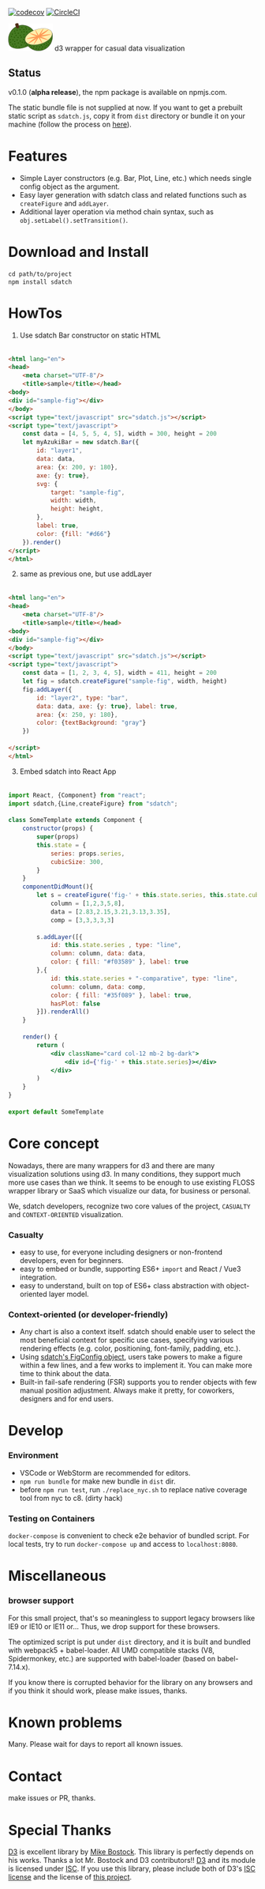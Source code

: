 [![codecov](https://codecov.io/gh/g1eng/sdatch/branch/master/graph/badge.svg?token=mJQz4bRmsm)](https://codecov.io/gh/g1eng/sdatch)
[![CircleCI](https://circleci.com/gh/g1eng/sdatch/tree/master.svg?style=svg&circle-token=78cdb6d25075d986cefac72fa3cae880d5824534)](https://circleci.com/gh/g1eng/sdatch/tree/master)

<img src="https://raw.githubusercontent.com/g1eng/sdatch/master/assets/images/logo-tiny.png" /> d3 wrapper for casual data visualization

## Status

v0.1.0 (**alpha release**), the npm package is available on npmjs.com.

The static bundle file is not supplied at now. If you want to get a prebuilt static script as `sdatch.js`, copy it from `dist` directory or bundle it on your machine (follow the process on [here](#Develop)).

# Features

* Simple Layer constructors (e.g. Bar, Plot, Line, etc.) which needs single config object as the argument.
* Easy layer generation with sdatch class and related functions such as `createFigure` and `addLayer`.
* Additional layer operation via method chain syntax, such as `obj.setLabel().setTransition()`.

# Download and Install

```shell
cd path/to/project
npm install sdatch
```

# HowTos

1. Use sdatch Bar constructor on static HTML

```html

<html lang="en">
<head>
    <meta charset="UTF-8"/>
    <title>sample</title></head>
<body>
<div id="sample-fig"></div>
</body>
<script type="text/javascript" src="sdatch.js"></script>
<script type="text/javascript">
    const data = [4, 5, 5, 4, 5], width = 300, height = 200
    let myAzukiBar = new sdatch.Bar({
        id: "layer1",
        data: data,
        area: {x: 200, y: 180},
        axe: {y: true},
        svg: {
            target: "sample-fig",
            width: width,
            height: height,
        },
        label: true,
        color: {fill: "#d66"}
    }).render()
</script>
</html>
```

2. same as previous one, but use addLayer

```html

<html lang="en">
<head>
    <meta charset="UTF-8"/>
    <title>sample</title></head>
<body>
<div id="sample-fig"></div>
</body>
<script type="text/javascript" src="sdatch.js"></script>
<script type="text/javascript">
    const data = [1, 2, 3, 4, 5], width = 411, height = 200
    let fig = sdatch.createFigure("sample-fig", width, height)
    fig.addLayer({
        id: "layer2", type: "bar",
        data: data, axe: {y: true}, label: true,
        area: {x: 250, y: 180},
        color: {textBackground: "gray"}
    })

</script>
</html>
```

3. Embed sdatch into React App

```jsx

import React, {Component} from "react";
import sdatch,{Line,createFigure} from "sdatch";

class SomeTemplate extends Component {
    constructor(props) {
        super(props)
        this.state = {
            series: props.series,
            cubicSize: 300,
        }
    }
    componentDidMount(){
        let s = createFigure('fig-' + this.state.series, this.state.cubicSize, this.state.cubicSize),
            column = [1,2,3,5,8],
            data = [2.83,2.15,3.21,3.13,3.35],
            comp = [3,3,3,3,3]

        s.addLayer([{
            id: this.state.series , type: "line",
            column: column, data: data,
            color: { fill: "#f03589" }, label: true
        },{
            id: this.state.series + "-comparative", type: "line",
            column: column, data: comp,
            color: { fill: "#35f089" }, label: true,
            hasPlot: false
        }]).renderAll()
    }

    render() {
        return (
            <div className="card col-12 mb-2 bg-dark">
                <div id={'fig-' + this.state.series}></div>
            </div>
        )
    }
}

export default SomeTemplate
```


# Core concept

Nowadays, there are many wrappers for d3 and there are many visualization solutions using d3. 
In many conditions, they support much more use cases than we think. 
It seems to be enough to use existing FLOSS wrapper library or SaaS which visualize our data, for business or personal.

We, sdatch developers, recognize two core values of the project, `CASUALTY` and `CONTEXT-ORIENTED` visualization.

### Casualty

* easy to use, for everyone including designers or non-frontend developers, even for beginners.
* easy to embed or bundle, supporting ES6+ `import` and React / Vue3 integration.
* easy to understand, built on top of ES6+ class abstraction with object-oriented layer model.

### Context-oriented (or developer-friendly)

* Any chart is also a context itself. sdatch should enable user to select the most beneficial context for specific use cases, specifying various rendering effects (e.g. color, positioning, font-family, padding, etc.).
* Using [sdatch's FigConfig object](src/sdatch.d.ts), users take powers to make a figure within a few lines, and a few works to implement it. You can make more time to think about the data.
* Built-in fail-safe rendering (FSR) supports you to render objects with few manual position adjustment. Always make it pretty, for coworkers, designers and for end users.

# Develop

### Environment

* VSCode or WebStorm are recommended for editors.
* `npm run bundle` for make new bundle in `dist` dir.
* before `npm run test`, run `./replace_nyc.sh` to replace native coverage tool from nyc to c8. (dirty hack)

### Testing on Containers

`docker-compose` is convenient to check e2e behavior of bundled script.
For local tests, try to run `docker-compose up` and access to `localhost:8080`.

# Miscellaneous

### browser support

For this small project, that's so meaningless to support legacy browsers like IE9 or IE10 or IE11 or... Thus, we drop support for these browsers. 

The optimized script is put under `dist` directory, and it is built and bundled with webpack5 + babel-loader.
All UMD compatible stacks (V8, Spidermonkey, etc.) are supported with babel-loader (based on babel-7.14.x).

If you know there is corrupted behavior for the library on any browsers and if you think it should work, please make issues, thanks.

# Known problems

Many. Please wait for days to report all known issues.

# Contact

make issues or PR, thanks.

# Special Thanks

[D3](https://github.com/d3/d3) is excellent library by [Mike Bostock](https://github.com/mbostock). This library is perfectly depends on his works. Thanks a lot Mr. Bostock and D3 contributors!! 
[D3](https://github.com/d3/d3) and its module is licensed under [ISC](D3_LICENSE). If you use this library, please include both of D3's [ISC license](https://github.com/d3/d3/blob/main/LICENSE) and the license of [this project](https://github.com/g1eng/sdatch/blob/master/LICENSE).
